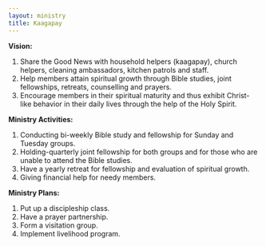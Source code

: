 ```yaml
---
layout: ministry
title: Kaagapay
---
```

 
**Vision:**  
1. Share the Good News with household helpers (kaagapay), church
    helpers, cleaning ambassadors, kitchen patrols and staff. 
2. Help members attain spiritual growth through Bible studies, joint fellowships, retreats, counselling and prayers. 
3. Encourage members in their spiritual maturity and thus exhibit Christ- like behavior in their daily lives through the help of the Holy Spirit.

**Ministry Activities:**  
1. Conducting bi-weekly Bible study and fellowship for Sunday and
Tuesday groups.
2. Holding-quarterly joint fellowship for both groups and for those who are
unable to attend the Bible studies.
3. Have a yearly retreat for fellowship and evaluation of spiritual growth.
4. Giving financial help for needy members.

**Ministry Plans:**  
1. Put up a discipleship class.
2. Have a prayer partnership.
3. Form a visitation group.
4. Implement livelihood program.
